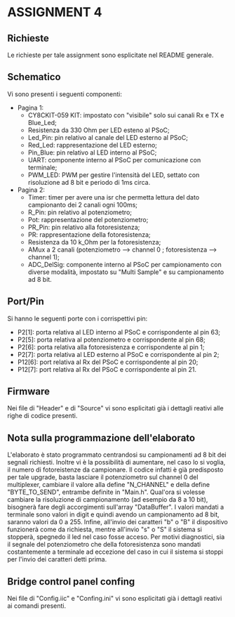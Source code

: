 # ASSIGNMENT 4

## Richieste
Le richieste per tale assignment sono esplicitate nel README generale.


## Schematico
Vi sono presenti i seguenti componenti:
- Pagina 1:
	- CY8CKIT-059 KIT: impostato con "visibile" solo sui canali Rx e TX e Blue_Led;
	- Resistenza da 330 Ohm per LED esteno al PSoC;
	- Led_Pin: pin relativo al canale del LED esterno al PSoC;
	- Red_Led: rappresentazione del LED esterno;
	- Pin_Blue: pin relativo al LED interno al PSoC;
	- UART: componente interno al PSoC per comunicazione con terminale;
	- PWM_LED: PWM per gestire l'intensità del LED, settato con risoluzione ad 8 bit e periodo di 1ms circa.
- Pagina 2:
	- Timer: timer per avere una isr che permetta lettura del dato campionanto dei 2 canali ogni 100ms;
	- R_Pin: pin relativo al potenziometro;
	- Pot: rappresentazione del potenziometro;
	- PR_Pin: pin relativo alla fotoresistenza;
	- PR: rappresentazione della fotoresistenza;
	- Resistenza da 10 k_Ohm per la fotoresistenza;
	- AMux a 2 canali (potenziometro --> channel 0 ; fotoresistenza --> channel 1);
	- ADC_DelSig: componente interno al PSoC per campionamento con diverse modalità, impostato su "Multi Sample" e su
			   campionamento ad 8 bit.


## Port/Pin
Si hanno le seguenti porte con i corrispettivi pin:
- P2[1]: porta relativa al LED interno al PSoC e corrispondente al pin 63;
- P2[5]: porta relativa al potenziometro e corrispondente al pin 68;
- P2[6]: porta relativa alla fotoresistenza e corrispondente al pin 1;
- P2[7]: porta relativa al LED esterno al PSoC e corrispondente al pin 2;
- P12[6]: port relativa al Rx del PSoC e corrispondente al pin 20;
- P12[7]: port relativa al Rx del PSoC e corrispondente al pin 21.


## Firmware
Nei file di "Header" e di "Source" vi sono esplicitati già i dettagli reativi alle righe di codice presenti.


## Nota sulla programmazione dell'elaborato
L'elaborato è stato programmato centrandosi su campionamenti ad 8 bit dei segnali richiesti. Inoltre vi è la possibilità di 
aumentare, nel caso lo si voglia, il numero di fotoreistenze da campionare. Il codice infatti è già predisposto per tale 
upgrade, basta lasciare il potenziometro sul channel 0 del multiplexer, cambiare il valore alla define "N_CHANNEL" e della
define "BYTE_TO_SEND", entrambe definite in "Main.h". Qual'ora si volesse cambiare la risoluzione di  campionamento (ad 
esempio da 8 a 10 bit), bisognerà fare degli accorgimenti sull'array "DataBuffer". I valori mandati a terminale sono valori 
in digit e quindi avendo un campionamento ad 8 bit, saranno valori da 0 a 255. Infine, all'invio dei caratteri "b" o "B" il 
dispositivo funzionerà come da richiesta, mentre all'invio "s" o "S" il sistema si stopperà, spegnedo il led nel caso fosse 
acceso. Per motivi diagnostici, sia il segnale del potenziometro che della fotoresistenza sono mandati costantemente a 
terminale ad eccezione del caso in cui il sistema si stoppi per l'invio dei caratteri detti prima.


## Bridge control panel confing
Nei file di "Config.iic" e "Confing.ini" vi sono esplicitati già i dettagli reativi ai comandi presenti.

